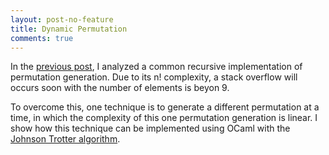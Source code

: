 ```yaml
---
layout: post-no-feature
title: Dynamic Permutation
comments: true
---
```


In the [previous post](http://channgo2203.github.io/permutations), I analyzed a common recursive implementation of permutation generation. Due to its n! complexity, a stack overflow will occurs soon with the number of elements is beyon 9.

To overcome this, one technique is to generate a different permutation at a time, in which the complexity of this one permutation generation is linear. I show how this technique can be implemented using OCaml with the [Johnson Trotter algorithm](https://en.wikipedia.org/wiki/Steinhaus–Johnson–Trotter_algorithm). 
